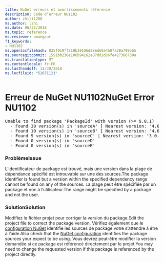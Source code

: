 ```yaml
---
title: NuGet erreurs et avertissements référence
description: Code d’erreur NU1102
author: zhili1208
ms.author: lzhi
ms.date: 06/25/2018
ms.topic: reference
ms.reviewer: anangaur
f1_keywords:
- NU1102
ms.openlocfilehash: 835f019ff219b19106d28ed60a4b8fa28a7995b5
ms.sourcegitcommit: 1591bb230e106b94162a87dd1d86fe427366730a
ms.translationtype: MT
ms.contentlocale: fr-FR
ms.lasthandoff: 11/30/2018
ms.locfileid: "52671121"
---
```

# <a name="nuget-error-nu1102"></a><span data-ttu-id="1f3a1-103">Erreur de NuGet NU1102</span><span class="sxs-lookup"><span data-stu-id="1f3a1-103">NuGet Error NU1102</span></span>

<pre>Unable to find package 'PackageId' with version (>= 9.0.1)<br/>  - Found 30 version(s) in 'sourceA' [ Nearest version: '4.0.0' ]<br/>  - Found 10 version(s) in 'sourceB' [ Nearest version: '4.0.0-rc-2129' ]<br/>  - Found 9 version(s) in 'sourceC' [ Nearest version: '3.0.0-beta-00032' ]<br/>  - Found 0 version(s) in 'sourceD'<br/>  - Found 0 version(s) in 'sourceE'</pre>

### <a name="issue"></a><span data-ttu-id="1f3a1-104">Problème</span><span class="sxs-lookup"><span data-stu-id="1f3a1-104">Issue</span></span>
<span data-ttu-id="1f3a1-105">L’identificateur de package est trouvé, mais une version dans la plage de dépendance spécifié est introuvable sur une des sources.</span><span class="sxs-lookup"><span data-stu-id="1f3a1-105">The package identifier is found but a version within the specified dependency range cannot be found on any of the sources.</span></span> <span data-ttu-id="1f3a1-106">La plage peut être spécifiée par un package et non à l’utilisateur.</span><span class="sxs-lookup"><span data-stu-id="1f3a1-106">The range might be specified by a package and not the user.</span></span>

### <a name="solution"></a><span data-ttu-id="1f3a1-107">Solution</span><span class="sxs-lookup"><span data-stu-id="1f3a1-107">Solution</span></span>
<span data-ttu-id="1f3a1-108">Modifiez le fichier projet pour corriger la version du package.</span><span class="sxs-lookup"><span data-stu-id="1f3a1-108">Edit the project file to correct the package version.</span></span> <span data-ttu-id="1f3a1-109">Vérifiez également que le [configuration NuGet](../../consume-packages/Configuring-NuGet-Behavior.md) identifie les sources de package votre s’attendre à être à l’aide.</span><span class="sxs-lookup"><span data-stu-id="1f3a1-109">Also check that the [NuGet configuration](../../consume-packages/Configuring-NuGet-Behavior.md) identifies the package sources your expect to be using.</span></span> <span data-ttu-id="1f3a1-110">Vous devrez peut-être modifier la version demandée si ce package est référencé directement par le projet.</span><span class="sxs-lookup"><span data-stu-id="1f3a1-110">You may need to change the requested version if this package is referenced by the project directly.</span></span>
